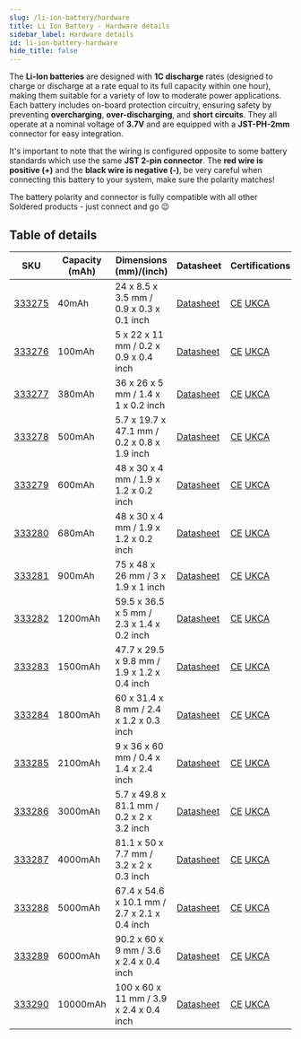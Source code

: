 ```yaml
---
slug: /li-ion-battery/hardware
title: Li Ion Battery - Hardware details
sidebar_label: Hardware details
id: li-ion-battery-hardware
hide_title: false
---
```


The **Li-Ion batteries** are designed with **1C discharge** rates (designed to charge or discharge at a rate equal to its full capacity within one hour), making them suitable for a variety of low to moderate power applications. Each battery includes on-board protection circuitry, ensuring safety by preventing **overcharging**, **over-discharging**, and **short circuits**. They all operate at a nominal voltage of **3.7V** and are equipped with a **JST-PH-2mm** connector for easy integration.

<WarningBox>It's important to note that the wiring is configured opposite to some battery standards which use the same **JST 2-pin connector**. The **red wire is positive (+)** and the **black wire is negative (-)**, be very careful when connecting this battery to your system, make sure the polarity matches!</WarningBox>

<InfoBox>The battery polarity and connector is fully compatible with all other Soldered products - just connect and go 😉 </InfoBox>

## Table of details

| **SKU**                                                              | **Capacity (mAh)** | **Dimensions (mm)/(inch)**                   | **Datasheet**                                                                                  | **Certifications**                                                                                                          |
| -------------------------------------------------------------------- | ------------------ | -------------------------------------------- | ---------------------------------------------------------------------------------------------- | --------------------------------------------------------------------------------------------------------------------------- |
| [333275](https://soldered.com/product/li-ion-battery-40mah-3-7v/)    | 40mAh              | 24 x 8.5 x 3.5 mm / 0.9 x 0.3 x 0.1 inch     | [Datasheet](https://soldered.com/productdata/2022/12/Soldered_MSDS.pdf)                        | [CE](/pdf/battery-uk-ca/CE%20UKCA%20baterije/CE-333275.pdf) [UKCA](/pdf/battery-uk-ca/CE%20UKCA%20baterije/UKCA-333275.pdf) |
| [333276](https://soldered.com/product/li-ion-battery-100mah-3-7v/)   | 100mAh             | 5 x 22 x 11 mm / 0.2 x 0.9 x 0.4 inch        | [Datasheet](https://soldered.com/productdata/2022/12/Soldered_MSDS.pdf)                        | [CE](/pdf/battery-uk-ca/CE%20UKCA%20baterije/CE-333276.pdf) [UKCA](/pdf/battery-uk-ca/CE%20UKCA%20baterije/UKCA-333276.pdf) |
| [333277](https://soldered.com/product/li-ion-battery-380-mah-3-7v/)  | 380mAh             | 36 x 26 x 5 mm / 1.4 x 1 x 0.2 inch          | [Datasheet](https://soldered.com/productdata/2022/12/Soldered_MSDS.pdf)                        | [CE](/pdf/battery-uk-ca/CE%20UKCA%20baterije/CE-333277.pdf) [UKCA](/pdf/battery-uk-ca/CE%20UKCA%20baterije/UKCA-333277.pdf) |
| [333278](https://soldered.com/product/li-ion-battery-500mah-3-7v/)   | 500mAh             | 5.7 x 19.7 x 47.1 mm / 0.2 x 0.8 x 1.9 inch  | [Datasheet](https://soldered.com/productdata/2020/07/Soldered_500-mAh_datasheet.pdf)           | [CE](/pdf/battery-uk-ca/CE%20UKCA%20baterije/CE-333278.pdf) [UKCA](/pdf/battery-uk-ca/CE%20UKCA%20baterije/UKCA-333278.pdf) |
| [333279](https://soldered.com/product/li-ion-baterija-600mah-3-7v/)  | 600mAh             | 48 x 30 x 4 mm / 1.9 x 1.2 x 0.2 inch        | [Datasheet](https://soldered.com/productdata/2022/12/Soldered_MSDS.pdf)                        | [CE](/pdf/battery-uk-ca/CE%20UKCA%20baterije/CE-333279.pdf) [UKCA](/pdf/battery-uk-ca/CE%20UKCA%20baterije/UKCA-333279.pdf) |
| [333280](https://soldered.com/product/li-ion-battery-680-mah-3-7v/)  | 680mAh             | 48 x 30 x 4 mm / 1.9 x 1.2 x 0.2 inch        | [Datasheet](https://soldered.com/productdata/2022/12/Soldered_MSDS.pdf)                        | [CE](/pdf/battery-uk-ca/CE%20UKCA%20baterije/CE-333280.pdf) [UKCA](/pdf/battery-uk-ca/CE%20UKCA%20baterije/UKCA-333280.pdf) |
| [333281](https://soldered.com/product/li-ion-battery-900mah-3-7v/)   | 900mAh             | 75 x 48 x 26 mm / 3 x 1.9 x 1 inch           | [Datasheet](https://soldered.com/productdata/2022/12/Soldered_MSDS.pdf)                        | [CE](/pdf/battery-uk-ca/CE%20UKCA%20baterije/CE-333281.pdf) [UKCA](/pdf/battery-uk-ca/CE%20UKCA%20baterije/UKCA-333281.pdf) |
| [333282](https://soldered.com/product/li-ion-battery-1200mah-3-7v/)  | 1200mAh            | 59.5 x 36.5 x 5 mm / 2.3 x 1.4 x 0.2 inch    | [Datasheet](https://soldered.com/productdata/2020/07/Soldered_1200-mAh_datasheet.pdf)          | [CE](/pdf/battery-uk-ca/CE%20UKCA%20baterije/CE-333282.pdf) [UKCA](/pdf/battery-uk-ca/CE%20UKCA%20baterije/UKCA-333282.pdf) |
| [333283](https://soldered.com/product/li-ion-battery-1500mah-3-7v/)  | 1500mAh            | 47.7 x 29.5 x 9.8 mm / 1.9 x 1.2 x 0.4 inch  | [Datasheet](https://soldered.com/productdata/2020/07/Soldered_1500-mAh_datasheet.pdf)          | [CE](/pdf/battery-uk-ca/CE%20UKCA%20baterije/CE-333283.pdf) [UKCA](/pdf/battery-uk-ca/CE%20UKCA%20baterije/UKCA-333283.pdf) |
| [333284](https://soldered.com/product/li-ion-battery-1800mah-3-7v/)  | 1800mAh            | 60 x 31.4 x 8 mm / 2.4 x 1.2 x 0.3 inch      | [Datasheet](https://soldered.com/productdata/2020/07/Soldered_1800-mAh_datasheet.pdf)          | [CE](/pdf/battery-uk-ca/CE%20UKCA%20baterije/CE-333284.pdf) [UKCA](/pdf/battery-uk-ca/CE%20UKCA%20baterije/UKCA-333284.pdf) |
| [333285](https://soldered.com/product/li-ion-battery-2100mah-3-7v/)  | 2100mAh            | 9 x 36 x 60 mm / 0.4 x 1.4 x 2.4 inch        | [Datasheet](https://soldered.com/productdata/2020/07/Soldered_2100-mAh_datasheet.pdf)          | [CE](/pdf/battery-uk-ca/CE%20UKCA%20baterije/CE-333285.pdf) [UKCA](/pdf/battery-uk-ca/CE%20UKCA%20baterije/UKCA-333285.pdf) |
| [333286](https://soldered.com/product/li-ion-battery-3000mah-3-7v/)  | 3000mAh            | 5.7 x 49.8 x 81.1 mm / 0.2 x 2 x 3.2 inch    | [Datasheet](https://soldered.com/productdata/2020/07/Soldered_3000-mAh_datasheet.pdf)          | [CE](/pdf/battery-uk-ca/CE%20UKCA%20baterije/CE-333286.pdf) [UKCA](/pdf/battery-uk-ca/CE%20UKCA%20baterije/UKCA-333286.pdf) |
| [333287](https://soldered.com/product/li-ion-battery-4000mah-3-7v/)  | 4000mAh            | 81.1 x 50 x 7.7 mm / 3.2 x 2 x 0.3 inch      | [Datasheet](https://soldered.com/productdata/2020/07/Soldered_4000-mAh_datasheet.pdf)          | [CE](/pdf/battery-uk-ca/CE%20UKCA%20baterije/CE-333287.pdf) [UKCA](/pdf/battery-uk-ca/CE%20UKCA%20baterije/UKCA-333287.pdf) |
| [333288](https://soldered.com/product/li-ion-battery-5000mah-3-7v/)  | 5000mAh            | 67.4 x 54.6 x 10.1 mm / 2.7 x 2.1 x 0.4 inch | [Datasheet](https://soldered.com/productdata/2020/07/Soldered_5000-mAh_datasheet.pdf)          | [CE](/pdf/battery-uk-ca/CE%20UKCA%20baterije/CE-333288.pdf) [UKCA](/pdf/battery-uk-ca/CE%20UKCA%20baterije/UKCA-333288.pdf) |
| [333289](https://soldered.com/product/li-ion-battery-6000mah-3-7v/)  | 6000mAh            | 90.2 x 60 x 9 mm / 3.6 x 2.4 x 0.4 inch      | [Datasheet](https://soldered.com/productdata/2020/07/Soldered_6000-mAh-baterija_datasheet.pdf) | [CE](/pdf/battery-uk-ca/CE%20UKCA%20baterije/CE-333289.pdf) [UKCA](/pdf/battery-uk-ca/CE%20UKCA%20baterije/UKCA-333289.pdf) |
| [333290](https://soldered.com/product/li-ion-battery-10000mah-3-7v/) | 10000mAh           | 100 x 60 x 11 mm / 3.9 x 2.4 x 0.4 inch      | [Datasheet](https://soldered.com/productdata/2020/07/Soldered_10000-mAh_datasheet.pdf)         | [CE](/pdf/battery-uk-ca/CE%20UKCA%20baterije/CE-333290.pdf) [UKCA](/pdf/battery-uk-ca/CE%20UKCA%20baterije/UKCA-333290.pdf) |
